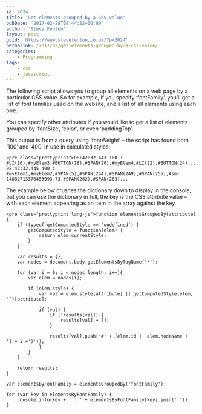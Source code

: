 ```yaml
---
id: 2024
title: 'Get elements grouped by a CSS value'
pubDate: '2017-02-28T08:44:22+00:00'
author: 'Steve Fenton'
layout: post
guid: 'https://www.stevefenton.co.uk/?p=2024'
permalink: /2017/02/get-elements-grouped-by-a-css-value/
categories:
    - Programming
tags:
    - css
    - javascript
---
```


The following script allows you to group all elements on a web page by a particular CSS value. So for example, if you specify ‘fontFamily’, you’ll get a list of font families used on the website, and a list of all elements using each one.

You can specify other attributes if you would like to get a list of elements grouped by ‘fontSize’, ‘color’, or even ‘paddingTop’.

This output is from a query using ‘fontWeight’ – the script has found both ‘100’ and ‘400’ in use in calculated styles:

```
<pre class="prettyprint">08:42:32.443 100 : #LI(16),#myElem3,#BUTTON(18),#SPAN(20),#myElem4,#LI(22),#BUTTON(24)...
08:42:32.445 400 : #myElem1,#myElem2,#SPAN(5),#SPAN(244),#SPAN(249),#SPAN(255),#sm-14882713376453093-73,#SPAN(262),#SPAN(263)...
```

The example below crushes the dictionary down to display in the console, but you can use the dictionary in full, the key is the CSS attribute value – with each element appearing as an item in the array against the key.

```
<pre class="prettyprint lang-js">function elementsGroupedBy(attribute){
    if (typeof getComputedStyle == 'undefined') {
        getComputedStyle = function(elem) {
            return elem.currentStyle;
        }
    }

    var results = {};
    var nodes = document.body.getElementsByTagName('*');

    for (var i = 0; i < nodes.length; i++){
        var elem = nodes[i];

        if (elem.style) {
            var val = elem.style[attribute] || getComputedStyle(elem, '')[attribute];

            if (val) {
                if (!results[val]) {
                    results[val] = [];
                }

                results[val].push('#' + (elem.id || elem.nodeName + '('+ i +')'));
            }
        }
    }

    return results;
}

var elementsByFontFamily = elementsGroupedBy('fontFamily');

for (var key in elementsByFontFamily) {
    console.info(key + ' : ' + elementsByFontFamily[key].join(','));
}
```